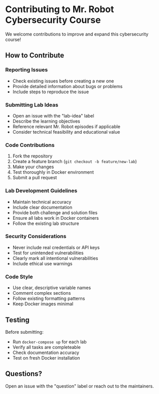 # Contributing to Mr. Robot Cybersecurity Course

We welcome contributions to improve and expand this cybersecurity course!

## How to Contribute

### Reporting Issues
- Check existing issues before creating a new one
- Provide detailed information about bugs or problems
- Include steps to reproduce the issue

### Submitting Lab Ideas
- Open an issue with the "lab-idea" label
- Describe the learning objectives
- Reference relevant Mr. Robot episodes if applicable
- Consider technical feasibility and educational value

### Code Contributions
1. Fork the repository
2. Create a feature branch (`git checkout -b feature/new-lab`)
3. Make your changes
4. Test thoroughly in Docker environment
5. Submit a pull request

### Lab Development Guidelines
- Maintain technical accuracy
- Include clear documentation
- Provide both challenge and solution files
- Ensure all labs work in Docker containers
- Follow the existing lab structure

### Security Considerations
- Never include real credentials or API keys
- Test for unintended vulnerabilities
- Clearly mark all intentional vulnerabilities
- Include ethical use warnings

### Code Style
- Use clear, descriptive variable names
- Comment complex sections
- Follow existing formatting patterns
- Keep Docker images minimal

## Testing
Before submitting:
- Run `docker-compose up` for each lab
- Verify all tasks are completeable
- Check documentation accuracy
- Test on fresh Docker installation

## Questions?
Open an issue with the "question" label or reach out to the maintainers.